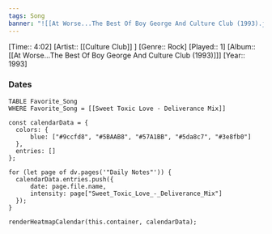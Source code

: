 ```yaml
---
tags: Song  
banner: "![[At Worse...The Best Of Boy George And Culture Club (1993).jpg]]"
---
```

[Time:: 4:02]
[Artist:: [[Culture Club]] ]
[Genre:: Rock]
[Played:: 1]
[Album:: [[At Worse...The Best Of Boy George And Culture Club (1993)]]]
[Year:: 1993]
### Dates
````dataview
TABLE Favorite_Song
WHERE Favorite_Song = [[Sweet Toxic Love - Deliverance Mix]]
````
  ```dataviewjs
const calendarData = { 
	colors: { 
		blue: ["#9ccfd8", "#5BAAB8", "#57A1BB", "#5da8c7", "#3e8fb0"] 
	}, 
	entries: [] 
}; 

for (let page of dv.pages('"Daily Notes"')) { 
	calendarData.entries.push({ 
		date: page.file.name, 
		intensity: page["Sweet_Toxic_Love_-_Deliverance_Mix"]
	}); 
} 

renderHeatmapCalendar(this.container, calendarData);
```
